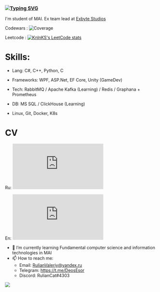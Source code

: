 ### [![Typing SVG](https://readme-typing-svg.herokuapp.com?color=%2336BCF7&lines=Hi+there+👋,+my+name+is+Valeriy)](https://git.io/typing-svg)
I'm student of MAI. Ex team lead at [Exbyte Studios](https://vk.com/exbytestudios) 

Codewars : <img alt="Coverage" src="https://www.codewars.com/users/DeoEsor/badges/large">

Leetcode : [![KnlnKS's LeetCode stats](https://leetcode-stats-six.vercel.app/api?username=DeoEsor&theme=dark)](https://github.com/KnlnKS/leetcode-stats)


# Skills:  
- Lang: C#, C++, Python, C

- Frameworks: WPF, ASP.Net, EF Core, Unity (GameDev)
- Tech: RabbitMQ / Apache Kafka (Learning) / Redis / Graphana + Prometheus
- DB: MS SQL / ClickHouse (Learning)
- Linux, Git, Docker, K8s

# CV

Ru: ![Ru](https://github.com/DeoEsor/DeoEsor/edit/main/Вартумян_Валерий.pdf)

En: ![En](https://github.com/DeoEsor/DeoEsor/edit/main/Vartumyan_Valeriy.pdf)

- 🌱 I’m currently learning Fundamental computer science and information technologies in MAI
- 📫 How to reach me: 
   - Email: RulianValeriy@yandex.ru
   - Telegram: https://t.me/DeosEsor
   - Discord: RulianCat#4303
   
   
![](https://komarev.com/ghpvc/?username=your-github-username)
